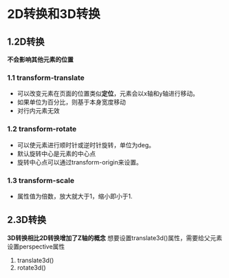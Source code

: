 # 2D转换和3D转换
## 1.2D转换
**不会影响其他元素的位置**
### 1.1 transform-translate
- 可以改变元素在页面的位置类似**定位**，元素会以x轴和y轴进行移动。 
- 如果单位为百分比，则基于本身宽度移动
- 对行内元素无效
### 1.2 transform-rotate
- 可以使元素进行顺时针或逆时针旋转，单位为deg。
- 默认旋转中心是元素的中心点
- 旋转中心点可以通过transform-origin来设置。
### 1.3 transform-scale
- 属性值为倍数，放大就大于1，缩小即小于1.
## 2.3D转换
**3D转换相比2D转换增加了Z轴的概念**
想要设置translate3d()属性，需要给父元素设置perspective属性
1. translate3d()
2. rotate3d()
